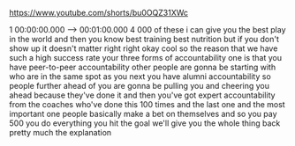 https://www.youtube.com/shorts/bu0OQZ31XWc

1 00:00:00.000 --\> 00:01:00.000 4 000 of these i can give you the best
play in the world and then you know best training best nutrition but if
you don't show up it doesn't matter right right okay cool so the reason
that we have such a high success rate your three forms of accountability
one is that you have peer-to-peer accountability other people are gonna
be starting with who are in the same spot as you next you have alumni
accountability so people further ahead of you are gonna be pulling you
and cheering you ahead because they've done it and then you've got
expert accountability from the coaches who've done this 100 times and
the last one and the most important one people basically make a bet on
themselves and so you pay 500 you do everything you hit the goal we'll
give you the whole thing back pretty much the explanation
